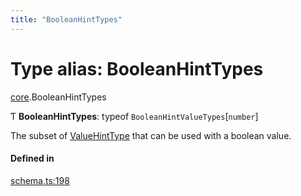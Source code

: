 ```yaml
---
title: "BooleanHintTypes"
---
```

# Type alias: BooleanHintTypes

[core](../modules/core.md).BooleanHintTypes

Ƭ **BooleanHintTypes**: typeof `BooleanHintValueTypes`[`number`]

The subset of [ValueHintType](../enums/core.ValueHintType.md) that can be used with a boolean value.

#### Defined in

[schema.ts:198](https://github.com/coda/packs-sdk/blob/main/schema.ts#L198)
